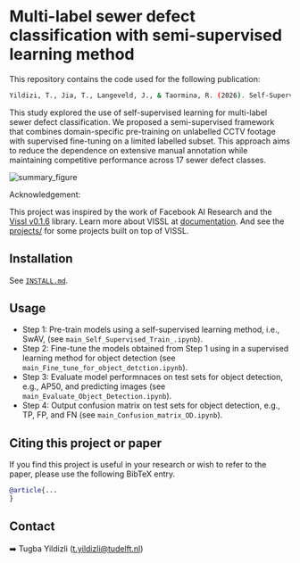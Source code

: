 # Multi-label sewer defect classification with semi-supervised learning method

This repository contains the code used for the following publication:
```bash
Yildizi, T., Jia, T., Langeveld, J., & Taormina, R. (2026). Self-Supervised Learning Approach for Multi-label Sewer Defect Classification. Automation in Construction, ..
```
This study explored the use of self-supervised learning for multi-label sewer defect classification. We proposed a semi-supervised framework that combines domain-specific pre-training on unlabelled CCTV footage with supervised fine-tuning on a limited labelled subset. This approach aims to reduce the dependence on extensive manual annotation while maintaining competitive performance across 17 sewer defect classes.

![summary_figure](\SSL_illustrate.jpg)

Acknowledgement:

This project was inspired by the work of Facebook AI Research and the [Vissl v0.1.6](https://github.com/facebookresearch/vissl) library. 
Learn more about VISSL at [documentation](https://vissl.readthedocs.io). And see the [projects/](projects/) for some projects built on top of VISSL.

## Installation

See [`INSTALL.md`](./INSTALL.md).

## Usage

-  Step 1: Pre-train models using a self-supervised learning method, i.e., SwAV, (see `main_Self_Supervised_Train_.ipynb`).
-  Step 2: Fine-tune the models obtained from Step 1 using in a supervised learning method for object detection (see `main_Fine_tune_for_object_detction.ipynb`).
-  Step 3: Evaluate model performnaces on test sets for object detection, e.g., AP50, and predicting images (see `main_Evaluate_Object_Detection.ipynb`).
-  Step 4: Output confusion matrix on test sets for object detection, e.g., TP, FP, and FN (see `main_Confusion_matrix_OD.ipynb`).

## Citing this project or paper

If you find this project is useful in your research or wish to refer to the paper, please use the following BibTeX entry.

```BibTeX
@article{...
}
```

## Contact

➡️ Tugba Yildizli ([t.yildizli@tudelft.nl](mailto:t.yildizli@tudelft.nl))
